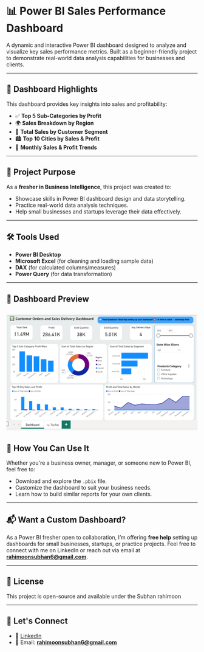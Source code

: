 
# 📊 Power BI Sales Performance Dashboard

A dynamic and interactive Power BI dashboard designed to analyze and visualize key sales performance metrics. Built as a beginner-friendly project to demonstrate real-world data analysis capabilities for businesses and clients.

---

## 🚀 Dashboard Highlights

This dashboard provides key insights into sales and profitability:

- ✅ **Top 5 Sub-Categories by Profit**
- 🌍 **Sales Breakdown by Region**
- 🧩 **Total Sales by Customer Segment**
- 🏙️ **Top 10 Cities by Sales & Profit**
- 📆 **Monthly Sales & Profit Trends**

---

## 📌 Project Purpose

As a **fresher in Business Intelligence**, this project was created to:

- Showcase skills in Power BI dashboard design and data storytelling.
- Practice real-world data analysis techniques.
- Help small businesses and startups leverage their data effectively.

---

## 🛠 Tools Used

- **Power BI Desktop**
- **Microsoft Excel** (for cleaning and loading sample data)
- **DAX** (for calculated columns/measures)
- **Power Query** (for data transformation)

---


## 📸 Dashboard Preview
![Sales Dashboard](https://github.com/Subhan-Rahimoon/Superstore-Dashboard-in-Power-Bi/raw/main/Sales%20dashboard.png)
---

## 🤝 How You Can Use It

Whether you're a business owner, manager, or someone new to Power BI, feel free to:

- Download and explore the `.pbix` file.
- Customize the dashboard to suit your business needs.
- Learn how to build similar reports for your own clients.

---

## 📬 Want a Custom Dashboard?

As a Power BI fresher open to collaboration, I’m offering **free help** setting up dashboards for small businesses, startups, or practice projects. Feel free to connect with me on LinkedIn  or reach out via email at **rahimoonsubhan6@gmail.com**.

---

## 📌 License

This project is open-source and available under the  Subhan rahimoon

---

## 🔗 Let's Connect

- 💼 [LinkedIn]( https://www.linkedin.com/in/subhan-rahimoon-931a35246/)
- 📧 Email: **rahimoonsubhan6@gmail.com**
